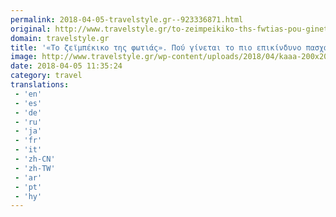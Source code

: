 ```yaml
---
permalink: 2018-04-05-travelstyle.gr--923336871.html
original: http://www.travelstyle.gr/to-zeimpeikiko-ths-fwtias-pou-ginetai-to-pio-epikindino-pasxalino-ethimo/
domain: travelstyle.gr
title: '«Το ζεϊμπέκικο της φωτιάς». Πού γίνεται το πιο επικίνδυνο πασχαλινό έθιμο; (Video)'
image: http://www.travelstyle.gr/wp-content/uploads/2018/04/kaaa-200x200.jpg
date: 2018-04-05 11:35:24
category: travel
translations: 
 - 'en'
 - 'es'
 - 'de'
 - 'ru'
 - 'ja'
 - 'fr'
 - 'it'
 - 'zh-CN'
 - 'zh-TW'
 - 'ar'
 - 'pt'
 - 'hy'
---
```



